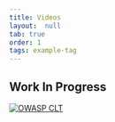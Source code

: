 ```yaml
---
title: Videos
layout:  null
tab: true
order: 1
tags: example-tag
---
```


## Work In Progress

[![OWASP CLT](http://img.youtube.com/vi/KOxbO0EI4MA/0.jpg)](https://www.youtube.com/watch?v=D5-bD372v5s "OWASP CLT")
